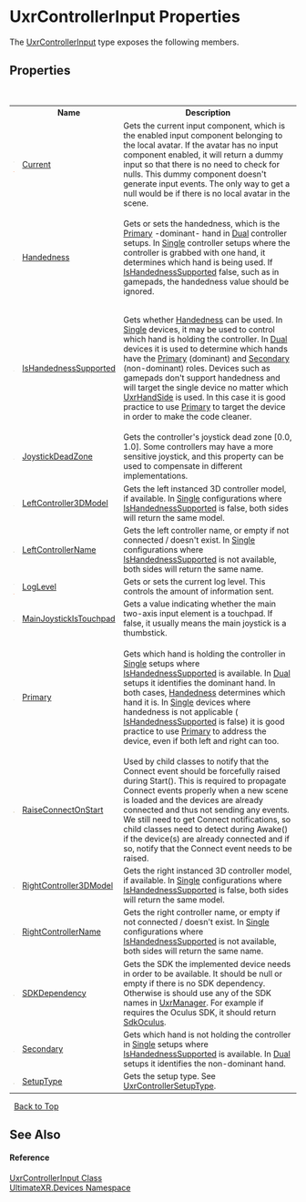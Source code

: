 # UxrControllerInput Properties
 

The <a href="T_UltimateXR_Devices_UxrControllerInput">UxrControllerInput</a> type exposes the following members.


## Properties
&nbsp;<table><tr><th></th><th>Name</th><th>Description</th></tr><tr><td>![Public property](media/pubproperty.gif "Public property")![Static member](media/static.gif "Static member")</td><td><a href="P_UltimateXR_Devices_UxrControllerInput_Current">Current</a></td><td>
Gets the current input component, which is the enabled input component belonging to the local avatar. If the avatar has no input component enabled, it will return a dummy input so that there is no need to check for nulls. This dummy component doesn't generate input events. The only way to get a null would be if there is no local avatar in the scene.</td></tr><tr><td>![Public property](media/pubproperty.gif "Public property")</td><td><a href="P_UltimateXR_Devices_UxrControllerInput_Handedness">Handedness</a></td><td>

Gets or sets the handedness, which is the <a href="P_UltimateXR_Devices_IUxrControllerInput_Primary">Primary</a> -dominant- hand in <a href="T_UltimateXR_Devices_UxrControllerSetupType">Dual</a> controller setups. In <a href="T_UltimateXR_Devices_UxrControllerSetupType">Single</a> controller setups where the controller is grabbed with one hand, it determines which hand is being used.
 If <a href="P_UltimateXR_Devices_IUxrControllerInput_IsHandednessSupported">IsHandednessSupported</a> false, such as in gamepads, the handedness value should be ignored.</td></tr><tr><td>![Public property](media/pubproperty.gif "Public property")</td><td><a href="P_UltimateXR_Devices_UxrControllerInput_IsHandednessSupported">IsHandednessSupported</a></td><td>

Gets whether <a href="P_UltimateXR_Devices_IUxrControllerInput_Handedness">Handedness</a> can be used. In <a href="T_UltimateXR_Devices_UxrControllerSetupType">Single</a> devices, it may be used to control which hand is holding the controller. In <a href="T_UltimateXR_Devices_UxrControllerSetupType">Dual</a> devices it is used to determine which hands have the <a href="P_UltimateXR_Devices_IUxrControllerInput_Primary">Primary</a> (dominant) and <a href="P_UltimateXR_Devices_IUxrControllerInput_Secondary">Secondary</a> (non-dominant) roles.
 Devices such as gamepads don't support handedness and will target the single device no matter which <a href="T_UltimateXR_Core_UxrHandSide">UxrHandSide</a> is used. In this case it is good practice to use <a href="P_UltimateXR_Devices_IUxrControllerInput_Primary">Primary</a> to target the device in order to make the code cleaner.</td></tr><tr><td>![Public property](media/pubproperty.gif "Public property")</td><td><a href="P_UltimateXR_Devices_UxrControllerInput_JoystickDeadZone">JoystickDeadZone</a></td><td>
Gets the controller's joystick dead zone [0.0, 1.0]. Some controllers may have a more sensitive joystick, and this property can be used to compensate in different implementations.</td></tr><tr><td>![Public property](media/pubproperty.gif "Public property")</td><td><a href="P_UltimateXR_Devices_UxrControllerInput_LeftController3DModel">LeftController3DModel</a></td><td>
Gets the left instanced 3D controller model, if available. In <a href="T_UltimateXR_Devices_UxrControllerSetupType">Single</a> configurations where <a href="P_UltimateXR_Devices_IUxrControllerInput_IsHandednessSupported">IsHandednessSupported</a> is false, both sides will return the same model.</td></tr><tr><td>![Public property](media/pubproperty.gif "Public property")</td><td><a href="P_UltimateXR_Devices_UxrControllerInput_LeftControllerName">LeftControllerName</a></td><td>
Gets the left controller name, or empty if not connected / doesn't exist. In <a href="T_UltimateXR_Devices_UxrControllerSetupType">Single</a> configurations where <a href="P_UltimateXR_Devices_IUxrControllerInput_IsHandednessSupported">IsHandednessSupported</a> is not available, both sides will return the same name.</td></tr><tr><td>![Public property](media/pubproperty.gif "Public property")![Static member](media/static.gif "Static member")</td><td><a href="P_UltimateXR_Devices_UxrControllerInput_LogLevel">LogLevel</a></td><td>
Gets or sets the current log level. This controls the amount of information sent.</td></tr><tr><td>![Public property](media/pubproperty.gif "Public property")</td><td><a href="P_UltimateXR_Devices_UxrControllerInput_MainJoystickIsTouchpad">MainJoystickIsTouchpad</a></td><td>
Gets a value indicating whether the main two-axis input element is a touchpad. If false, it usually means the main joystick is a thumbstick.</td></tr><tr><td>![Public property](media/pubproperty.gif "Public property")</td><td><a href="P_UltimateXR_Devices_UxrControllerInput_Primary">Primary</a></td><td>

Gets which hand is holding the controller in <a href="T_UltimateXR_Devices_UxrControllerSetupType">Single</a> setups where <a href="P_UltimateXR_Devices_IUxrControllerInput_IsHandednessSupported">IsHandednessSupported</a> is available. In <a href="T_UltimateXR_Devices_UxrControllerSetupType">Dual</a> setups it identifies the dominant hand. In both cases, <a href="P_UltimateXR_Devices_IUxrControllerInput_Handedness">Handedness</a> determines which hand it is.
 In <a href="T_UltimateXR_Devices_UxrControllerSetupType">Single</a> devices where handedness is not applicable ( <a href="P_UltimateXR_Devices_IUxrControllerInput_IsHandednessSupported">IsHandednessSupported</a> is false) it is good practice to use <a href="P_UltimateXR_Devices_IUxrControllerInput_Primary">Primary</a> to address the device, even if both left and right can too.</td></tr><tr><td>![Protected property](media/protproperty.gif "Protected property")</td><td><a href="P_UltimateXR_Devices_UxrControllerInput_RaiseConnectOnStart">RaiseConnectOnStart</a></td><td>
Used by child classes to notify that the Connect event should be forcefully raised during Start(). This is required to propagate Connect events properly when a new scene is loaded and the devices are already connected and thus not sending any events. We still need to get Connect notifications, so child classes need to detect during Awake() if the device(s) are already connected and if so, notify that the Connect event needs to be raised.</td></tr><tr><td>![Public property](media/pubproperty.gif "Public property")</td><td><a href="P_UltimateXR_Devices_UxrControllerInput_RightController3DModel">RightController3DModel</a></td><td>
Gets the right instanced 3D controller model, if available. In <a href="T_UltimateXR_Devices_UxrControllerSetupType">Single</a> configurations where <a href="P_UltimateXR_Devices_IUxrControllerInput_IsHandednessSupported">IsHandednessSupported</a> is false, both sides will return the same model.</td></tr><tr><td>![Public property](media/pubproperty.gif "Public property")</td><td><a href="P_UltimateXR_Devices_UxrControllerInput_RightControllerName">RightControllerName</a></td><td>
Gets the right controller name, or empty if not connected / doesn't exist. In <a href="T_UltimateXR_Devices_UxrControllerSetupType">Single</a> configurations where <a href="P_UltimateXR_Devices_IUxrControllerInput_IsHandednessSupported">IsHandednessSupported</a> is not available, both sides will return the same name.</td></tr><tr><td>![Public property](media/pubproperty.gif "Public property")</td><td><a href="P_UltimateXR_Devices_UxrControllerInput_SDKDependency">SDKDependency</a></td><td>
Gets the SDK the implemented device needs in order to be available. It should be null or empty if there is no SDK dependency. Otherwise is should use any of the SDK names in <a href="T_UltimateXR_Core_UxrManager">UxrManager</a>. For example if requires the Oculus SDK, it should return <a href="F_UltimateXR_Core_UxrManager_SdkOculus">SdkOculus</a>.</td></tr><tr><td>![Public property](media/pubproperty.gif "Public property")</td><td><a href="P_UltimateXR_Devices_UxrControllerInput_Secondary">Secondary</a></td><td>
Gets which hand is not holding the controller in <a href="T_UltimateXR_Devices_UxrControllerSetupType">Single</a> setups where <a href="P_UltimateXR_Devices_IUxrControllerInput_IsHandednessSupported">IsHandednessSupported</a> is available. In <a href="T_UltimateXR_Devices_UxrControllerSetupType">Dual</a> setups it identifies the non-dominant hand.</td></tr><tr><td>![Public property](media/pubproperty.gif "Public property")</td><td><a href="P_UltimateXR_Devices_UxrControllerInput_SetupType">SetupType</a></td><td>
Gets the setup type. See <a href="T_UltimateXR_Devices_UxrControllerSetupType">UxrControllerSetupType</a>.</td></tr></table>&nbsp;
<a href="#uxrcontrollerinput-properties">Back to Top</a>

## See Also


#### Reference
<a href="T_UltimateXR_Devices_UxrControllerInput">UxrControllerInput Class</a><br /><a href="N_UltimateXR_Devices">UltimateXR.Devices Namespace</a><br />